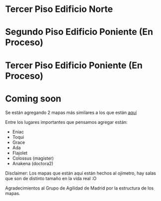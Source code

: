 <script src="https://d3js.org/d3.v3.min.js"></script>

# Tercer Piso Edificio Norte

<div id="mapa_old_dcc">

<style>

.piso {
     stroke: #cccccc;
     stroke-width: 1;
     fill: #cfebf7;
}

.objeto_sala text {
    text-anchor: middle;
	alignment-baseline: middle;
	font-weight: normal;
	font-family: Helvetica;
}

.objeto_sala:hover text {
    font-weight: bold;
}

.objeto_sala_black text {
    color: white;
}

.sala_de_estudio {
    stroke: #dddddd;
    stroke-width: 1;
    fill: #6fbced;
}

.objeto_sala:hover .sala_de_estudio {
    stroke: #dddddd;
    stroke-width: 0.5;
    fill: #66b1e2;
}

.convivencia {
	stroke: #dddddd;
    stroke-width: 1;
	fill: #8cc2e3;
}

.objeto_sala:hover .convivencia {
    stroke: #dddddd;
    stroke-width: 0.5;
    fill: #77adce;
}

.oficina {
    stroke: #dddddd;
    stroke-width: 1;
    fill: #2b73a0;
}

.objeto_sala:hover .oficina {
    stroke: #dddddd;
    stroke-width: 0.5;
    fill: #185982;
}

.otros {
    stroke: #dddddd;
    stroke-width: 1;
    fill: #50a1d3;
}

.objeto_sala:hover .otros {
    stroke: #dddddd;
    stroke-width: 0.5;
    fill: #408dbc;
}

</style>

<script>

var width = document.getElementById("mapa_old_dcc").offsetWidth
var height = width*430/706


var svg = d3.select("#mapa_old_dcc")
			.append("svg")
			.attr("width", width)
			.attr("height", height);

var group = svg.append('g')
				.attr("transform", "translate("+ width*1/20 + "," + height/43*5 + ") rotate(" + 0 + ")");

var line = d3.svg.line()
					.x(function(d) {return d.x})
					.y(function(d) {return d.y});

					
//Fondo del mapa
var datos_fondo = [
			{x: 0, y: 0},
			{x: width/10*9, y: 0},
			{x: width/10*9, y: height/43*33},
			{x: 0, y: height/43*33},
			{x: 0, y: 0}
			]
					
group.append("g").selectAll("path")
					.data([datos_fondo])
					.enter()
					.append("path")
					.attr("d", line)
					.attr("class", "piso");

					
//Laboratorio Lorenzo
var datos_lorenzo = [
			{x: 0, y: 0},
			{x: width/5, y: 0},
			{x: width/5, y: height*8/43},
			{x: 0, y: height*8/43},
			{x: 0, y: 0}
			];
					
var lorenzo = group.append("g")
				.attr("transform", "translate(" + 0 + "," + (height/430*165 - height*12/86)  + ")")
				.attr("class", "objeto_sala");
		
lorenzo.selectAll("path")
			.data([datos_lorenzo])
			.enter()
			.append("path")
			.attr("d", line)
			.attr("class", "sala_de_estudio");

if (width >= 650){
	lorenzo.append("text")
		.attr("transform", "translate(" + width/10 + "," + height*4/43  + ")")
		.text("Laboratorio Lorenzo");
}
		
//Sala Misteriosa de al lado de laboratorio lorenzo
var datos_lab_dichato = [
			{x: 0, y: 0},
			{x: width/5, y: 0},
			{x: width/5, y: height*4/43},
			{x: 0, y: height*4/43},
			{x: 0, y: 0}
			];
					
var lab_dichato = group.append("g")
								.attr("transform", "translate(" + 0 + "," + (height/430*245 - height*12/86)  + ")")
								.attr("class", "objeto_sala");
								
lab_dichato.selectAll("path")
						.data([datos_lab_dichato])
						.enter()
						.append("path")
						.attr("d", line)
						.attr("class", "otros");

if (width >= 650){
	lab_dichato.append("text")
			.attr("transform", "translate(" + width/10 + "," + height*5/86  + ")")
		.text("Laboratorio Dichato");
}
		
//Sala Fundadores
var datos_sala_fundadores = [
			{x: 0, y: 0},
			{x: width*125/1000, y: 0},
			{x: width*125/1000, y: height*6/43},
			{x: -width/80, y: height*6/43},
			{x: 0, y: 0}
			];
					
var sala_fundadores = group.append("g")
						.attr("transform", "translate(" + width*275/1000 + "," + (height/430*165 - height*12/86)  + ")")
						.attr("class", "objeto_sala");
		
sala_fundadores.selectAll("path")
			.data([datos_sala_fundadores])
			.enter()
			.append("path")
			.attr("d", line)
			.attr("class", "otros");

if (width >= 650){
	sala_fundadores.append("text")
			.attr("transform", "translate(" + width*135/2000 + "," + height*2/43  + ")")
			.text("Sala");
				
	sala_fundadores.append("text")
			.attr("transform", "translate(" + width*135/2000 + "," + height*4/43  + ")")
			.text("Fundadores");
}

//Sala misteriosa al lado de la fundadores
var datos_sala_al_lado_fundadores = [
			{x: -width/80, y: height*6/43},
			{x: width*125/1000, y: height*6/43},
			{x: width*125/1000, y: height*12/43},
			{x: width/80, y: height*12/43},
			{x: -width/80, y: height*6/43}
			];

var sala_al_lado_fundadores = group.append("g")
						.attr("transform", "translate(" + width*275/1000 + "," + (height/430*165 - height*12/86)  + ")")
						.attr("class", "objeto_sala");
		
sala_al_lado_fundadores.selectAll("path")
			.data([datos_sala_al_lado_fundadores])
			.enter()
			.append("path")
			.attr("d", line)
			.attr("class", "otros");

if (width >= 650){
	sala_al_lado_fundadores.append("text")
			.attr("transform", "translate(" + width*135/2000 + "," + height*8/43  + ")")
			.text("Sala de");	

sala_al_lado_fundadores.append("text")
		.attr("transform", "translate(" + width*135/2000 + "," + height*10/43  + ")")
		.text("Reuniones 2");			
}		
		
//Banho 1		
var datos_banho_1_fondo = [
			{x: 0, y: 0},
			{x: width/20, y: 0},
			{x: width/20, y: height*12/43},
			{x: 0, y: height*12/43},
			{x: 0, y: 0}
			];

var datos_banho_1 = [
			{x: width/160, y: 0},
			{x: width/20 - width/160, y: 0},
			{x: width/20 - width/160, y: height*11/43},
			{x: width/160, y: height*11/43},
			{x: width/160, y: 0}
			];
			
var banho_1_fondo = group.append("g")
		.attr("transform", "translate(" + width*8/20 + "," + (height/430*165 - height*12/86)  + ")")
		.attr("class", "objeto_sala");
		
		
banho_1_fondo.selectAll("path")
		.data([datos_banho_1_fondo])
		.enter()
		.append("path")
		.attr("d", line)
		.attr("class", "otros");

var banho_1 = group.append("g")
		.attr("transform", "translate(" + width*8/20 + "," + (height/430*165 - height*12/86)  + ")")
		.attr("class", "objeto_sala");
		
		
banho_1.selectAll("path")
		.data([datos_banho_1])
		.enter()
		.append("path")
		.attr("d", line)
		.attr("class", "otros");

if (width >= 650){		
	banho_1.append("text")
			.attr("transform", "translate(" + width/40 + "," + height*6/43  + ") rotate(90)")
			.text("Baño ♂");
}
		
//Entrada
var datos_entrada = [
			{x: 0, y: 0},
			{x: width*3/20, y: 0},
			{x: width*3/20, y: height*12/43},
			{x: 0, y: height*12/43},
			{x: 0, y: 0}
			];
					
var entrada = group.append("g")
		.attr("transform", "translate(" + width*9/20 + "," + (height/430*165 - height*12/86)  + ")")
		.attr("class", "objeto_sala");
		
entrada.selectAll("path")
			.data([datos_entrada])
			.enter()
			.append("path")
			.attr("d", line)
			.attr("class", "otros");

if (width >= 650){
	entrada.append("text")
			.attr("transform", "translate(" + width*3/40 + "," + height*6/43  + ")")
			.text("Entrada");
}
		
//Resto de la estructura del medio
var datos_resto = [
			{x: 0, y: 0},
			{x: width/10, y: 0},
			{x: width*3/40, y: +height*12/43},
			{x: 0, y: +height*12/43},
			{x: 0, y: 0}
			];
					
group.append("g")
		.attr("transform", "translate(" + width*6/10 + "," + (height/430*165 - height*12/86)  + ")")
		.selectAll("path")
			.data([datos_resto])
			.enter()
			.append("path")
			.attr("d", line)
			.attr("class", "otros");

			
//Cocina
var datos_cocina = [
			{x: 0, y: 0},
			{x: width*1/20, y: 0},
			{x: width*1/20, y: height*6/43},
			{x: 0, y: height*6/43},
			{x: 0, y: 0}
			];
					
var cocina = group.append("g")
		.attr("transform", "translate(" + width*625/1000 + "," + (height/430*165 - height*12/86)  + ")")
		.attr("class", "objeto_sala");

cocina.selectAll("path")
			.data([datos_cocina])
			.enter()
			.append("path")
			.attr("d", line)
			.attr("class", "otros");

if (width >= 650){			
	cocina.append("text")
			.attr("transform", "translate(" + width/40 + "," + height*3/43  + ") rotate(90)")
			.text("Cocina");
}

//Banho_2		

var datos_banho_2 = [
			{x: width/160, y: 0},
			{x: width*1/20, y: 0},
			{x: width*1/20, y: height*22/172},
			{x: width/160, y: height*22/172},
			{x: width/160, y: 0}
			];
					
var cocina = group.append("g")
		.attr("transform", "translate(" + width*600/1000 + "," + (height/430*225 - height*12/86)  + ")")
		.attr("class", "objeto_sala");

cocina.selectAll("path")
			.data([datos_banho_2])
			.enter()
			.append("path")
			.attr("d", line)
			.attr("class", "otros");

if (width >= 650){			
	cocina.append("text")
			.attr("transform", "translate(" + width/40 + "," + height*3/43  + ") rotate(90)")
			.text("Baño ♀");
}

//Auditorio Ramon Picarte
var datos_picarte = [
			{x: width/40, y: 0},
			{x: width*15/100, y: 0},
			{x: width*15/100, y: height*12/43},
			{x: 0, y: height*12/43},
			{x: width/40, y: 0}
			];
					
var picarte = group.append("g")
		.attr("transform", "translate(" + width*15/20 + "," + (height/430*225 - height*12/43)  + ")")
		.attr("class", "objeto_sala");

picarte.selectAll("path")
			.data([datos_picarte])
			.enter()
			.append("path")
			.attr("d", line)
			.attr("class", "otros");

if (width >= 650){
	picarte.append("text")
			.attr("transform", "translate(" + width*17/200 + "," + height*5/43  + ")")
			.text("Auditorio");
				
	picarte.append("text")
			.attr("transform", "translate(" + width*17/200 + "," + height*7/43  + ")")
			.text("Ramón Picarte");
}

//La Salita
var datos_salita = [
			{x: 0, y: 0},
			{x: width/100*15, y: 0},
			{x: width/100*15, y: height/430*75},
			{x: 0, y: height/430*75},
			{x: 0, y: 0}
			];
					
var salita = group.append("g")
		.attr("transform", "translate(" + 0 + "," + 0  + ")")
		.attr("class", "objeto_sala");
		
salita.selectAll("path")
			.data([datos_salita])
			.enter()
			.append("path")
			.attr("d", line)
			.attr("class", "convivencia");

if (width >= 650){
	salita.append("text")
			.attr("transform", "translate(" + width*15/200 + "," + height*75/860  + ")")
			.text("La Salita");
}

//La Ofisalita		
var datos_ofisalita = [
			{x: 0, y: 0},
			{x: width/100*5, y: 0},
			{x: width/100*5, y: height/430*75},
			{x: 0, y: height/430*75},
			{x: 0, y: 0}
			];
					
var ofisalita = group.append("g")
					.attr("transform", "translate(" + width*15/100 + "," + 0  + ")")
					.attr("class", "objeto_sala");		
		
ofisalita.selectAll("path")
			.data([datos_ofisalita])
			.enter()
			.append("path")
			.attr("d", line)
			.attr("class", "convivencia");

if (width >= 650){
	ofisalita.append("text")
			.attr("transform", "translate(" + width*5/200 + "," + height*75/860  + ") rotate(90)")
			.text("Ofisalita");
}			

//Dirección
var datos_direccion = [
			{x: 0, y: 0},
			{x: width/100*5*2.5, y: 0},
			{x: width/100*5*2.5, y: height/430*104},
			{x: 0, y: height/430*104},
			{x: 0, y: 0}
			];

var direccion_departamento = group.append("g")
					.attr("transform", "translate(" + width*5*15.5/100 + "," + 0  + ")")
					.attr("class", "objeto_sala");

direccion_departamento.selectAll("path")
			.data([datos_direccion])
			.enter()
			.append("path")
			.attr("d", line)
			.attr("class", "oficina");

if (width >= 650){
	direccion_departamento.append("text")
			.attr("transform", "translate(" + width*12.5/200 + "," + height*100/860  + ")")
			.text("Dirección");
}

//El resto de las salas
for(i = 4; i < 9; i++){
	var datos_misteriosos = [
			{x: 0, y: 0},
			{x: width/100*5, y: 0},
			{x: width/100*5, y: height/430*75},
			{x: 0, y: height/430*75},
			{x: 0, y: 0}
			];
					
	var sala_misteriosa = group.append("g")
							.attr("transform", "translate(" + width*5/100*i + "," + 0  + ")")
							.attr("class", "objeto_sala");
							
	sala_misteriosa.selectAll("path")
						.data([datos_misteriosos])
						.enter()
						.append("path")
						.attr("d", line)
						.attr("class", "oficina");
				
	if (width >= 650){
		sala_misteriosa.append("text")
			.attr("transform", "translate(" + width*5/200 + "," + height*75/860  + ") rotate(90)")
			.text("Oficina " + (331 - (i - 4)) );
}			
}

//Secretarias PEC
var datos_sec_pec = [
			{x: 0, y: 0},
			{x: width/100*10, y: 0},
			{x: width/100*10, y: height/430*75},
			{x: 0, y: height/430*75},
			{x: 0, y: 0}
			];
					
	var sala_sec_pec = group.append("g")
			.attr("transform", "translate(" + width*5/100*(9) + "," + 0  + ")")
			.attr("class", "objeto_sala");
	
	sala_sec_pec.selectAll("path")
				.data([datos_sec_pec])
				.enter()
				.append("path")
				.attr("d", line)
				.attr("class", "oficina");
				
	if (width >= 650){
		sala_sec_pec.append("text")
			.attr("transform", "translate(" + width*10/200 + "," + height*60/860  + ")")
			.text("Oficina");
			
		sala_sec_pec.append("text")
			.attr("transform", "translate(" + width*10/200 + "," + height*90/860  + ")")
			.text(326);
	}
				
				
//Jefe PEC
var datos_jefe_pec = [
			{x: 0, y: 0},
			{x: width/100*7.5, y: 0},
			{x: width/100*7.5, y: height/430*75},
			{x: 0, y: height/430*75},
			{x: 0, y: 0}
			];
					
	var sala_jefe_pec = group.append("g")
			.attr("transform", "translate(" + width*5/100*(11) + "," + 0  + ")")
			.attr("class", "objeto_sala");
			
	sala_jefe_pec.selectAll("path")
				.data([datos_jefe_pec])
				.enter()
				.append("path")
				.attr("d", line)
				.attr("class", "oficina");
				
	if (width >= 650){
		sala_jefe_pec.append("text")
			.attr("transform", "translate(" + width*7.5/200 + "," + height*75/860  + ") rotate(90)")
			.text("Oficina " + (325) );
	}

//El resto de las salas
for(i = 11; i < 14; i++){
	var datos_misteriosos = [
			{x: 0, y: 0},
			{x: width/100*5, y: 0},
			{x: width/100*5, y: height/430*75},
			{x: 0, y: height/430*75},
			{x: 0, y: 0}
			];
					
	var sala_misteriosa = group.append("g")
							.attr("transform", "translate(" + width*5/100*(i + 1.5) + "," + 0  + ")")
							.attr("class", "objeto_sala");
							
	sala_misteriosa.selectAll("path")
						.data([datos_misteriosos])
						.enter()
						.append("path")
						.attr("d", line)
						.attr("class", "oficina");
				
	if (width >= 650){
		sala_misteriosa.append("text")
			.attr("transform", "translate(" + width*5/200 + "," + height*75/860  + ") rotate(90)")
			.text("Oficina " + (331 - (i - 4)) );
	}
}


for(i = 2; i < 18; i++){
	var datos_misteriosos = [
			{x: 0, y: 0},
			{x: width/100*5, y: 0},
			{x: width/100*5, y: height/430*75},
			{x: 0, y: height/430*75},
			{x: 0, y: 0}
			];
					
	var sala_misteriosa = group.append("g")
							.attr("transform", "translate(" + width*5/100*i + "," + height/430*255  + ")")
							.attr("class", "objeto_sala");
							
	sala_misteriosa.selectAll("path")
						.data([datos_misteriosos])
						.enter()
						.append("path")
						.attr("d", line)
						.attr("class", "oficina");
				
	if (width >= 650){
		sala_misteriosa.append("text")
			.attr("transform", "translate(" + width*5/200 + "," + height*75/860  + ") rotate(90)")
			.text("Oficina " + (301 + i) );
	}
}



</script>

</div>

# Segundo Piso Edificio Poniente (En Proceso)

<div id="mapa_2do_piso_poniente">

<script>
var width = document.getElementById("mapa_2do_piso_poniente").offsetWidth
var height = width*430/706


var svg = d3.select("#mapa_2do_piso_poniente")
			.append("svg")
			.attr("width", width)
			.attr("height", height);

var group = svg.append('g')
				.attr("transform", "translate("+ width*1/20 + "," + height/43*5 + ") rotate(" + 0 + ")");

var new_height = height/43*33
var new_width = width/10*9
				
//Fondo del mapa
var datos_fondo = [
			{x: 0, y: 0},
			{x: new_width, y: new_height*50/302},
			{x: new_width, y: new_height},
			{x: 0, y: new_height},
			{x: 0, y: 0}
			]

group.append("g").selectAll("path")
					.data([datos_fondo])
					.enter()
					.append("path")
					.attr("d", line)
					.attr("class", "piso");

//Lab Toqui
var datos_lab_toqui = [
			{x: 0, y: 0},
			{x: new_width/910*200, y: new_height/302*11},
			{x: new_width/910*200, y: new_height/302*113},
			{x: 0, y: new_height/302*113},
			{x: 0, y: 0}
			];
					
var lab_toqui = group.append("g")
						.attr("transform", "translate(" + (width/20 + new_width/910*250) + "," + (height/43*5 + new_height/302*14)  + ")")
						.attr("class", "objeto_sala");
		
lab_toqui.selectAll("path")
			.data([datos_lab_toqui])
			.enter()
			.append("path")
			.attr("d", line)
			.attr("class", "otros");

if (width >= 650){
	lab_toqui.append("text")
			.attr("transform", "translate(" + new_width/910*350 + "," + (new_height/302*56 - height/43)  + ")")
			.text("Laboratorio");
				
	lab_toqui.append("text")
			.attr("transform", "translate(" + new_width/910*350 + "," + (new_height/302*56 + height/43)  + ")")
			.text("Toqui");
}
</script>

</div>

# Tercer Piso Edificio Poniente (En Proceso)

<div id="mapa_3ro_piso_poniente">

<script>
var width = document.getElementById("mapa_3ro_piso_poniente").offsetWidth
var height = width*430/706


var svg = d3.select("#mapa_3ro_piso_poniente")
			.append("svg")
			.attr("width", width)
			.attr("height", height);

var new_height = height/43*33
var new_width = width/10*9
				
//Fondo del mapa
var datos_fondo = [
			{x: 0, y: 0},
			{x: new_width, y: new_height*50/302},
			{x: new_width, y: new_height},
			{x: 0, y: new_height},
			{x: 0, y: 0}
			]

group.append("g").selectAll("path")
					.data([datos_fondo])
					.enter()
					.append("path")
					.attr("d", line)
					.attr("class", "piso");
</script>

</div>

# Coming soon

Se están agregando 2 mapas más similares a los que están [aquí](https://salas-uchile.herokuapp.com/)

Entre los lugares importantes que pensamos agregar están:

* Eniac
* Toqui
* Grace
* Ada
* Flajolet 
* Colossus (magister)
* Anakena (doctora2) 

Disclaimer: Los mapas que están aquí están hechos al ojímetro, hay salas que son de distinto tamaño en la vida real :O

Agradecimientos al Grupo de Agilidad de Madrid por la estructura de los mapas.
